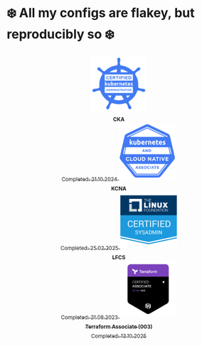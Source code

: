 # ❄️ All my configs are flakey, but reproducibly so ❄️

<div align="center">

  <a href="https://www.credly.com/badges/28e37dec-96a5-4fe6-8d76-65be1c523f84/public_url">
    <img src="./assets/badge_icons/cka.png" alt="CKA" width="128"/><br/>
    <sub><b>CKA</b><br/>Completed: 21.10.2024</sub>
  </a>
  
  <a href="https://www.credly.com/badges/049e88b2-04e6-4b00-b614-0983eb2effcd/public_url">
    <img src="./assets/badge_icons/KCNA.png" alt="KCNA" width="128"/><br/>
    <sub><b>KCNA</b><br/>Completed: 25.02.2025</sub>
  </a>
  
  <a href="https://www.credly.com/badges/8d5d14d9-0e74-4ef3-bf8e-11e54c6c5a40/public_url">
    <img src="./assets/badge_icons/LFCS.png" alt="LFCS" width="128"/><br/>
    <sub><b>LFCS</b><br/>Completed: 21.08.2023</sub>
  </a>
  
  <a href="https://www.credly.com/badges/cf638cbb-a5f5-4b0b-86cd-e0dbd696ece7/public_url">
    <img src="./assets/badge_icons/terraform-associate-003.png" alt="Terraform Associate (003)" width="128"/><br/>
    <sub><b>Terraform Associate (003)</b><br/>Completed: 13.10.2025</sub>
  </a>

</div>

